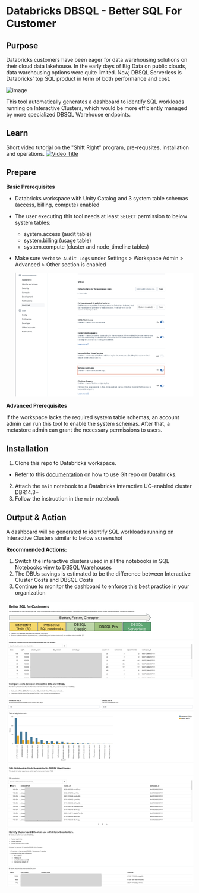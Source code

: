 # Databricks DBSQL - Better SQL For Customer

## Purpose
Databricks customers have been eager for data warehousing solutions on their cloud data lakehouse. In the early days of Big Data on public clouds, data warehousing options were quite limited. Now, DBSQL Serverless is Databricks’ top SQL product in term of both performance and cost.

<img width="661" alt="image" src="https://github.com/user-attachments/assets/6978e97a-d76e-4949-bcbf-ff7c45b04276">

This tool automatically generates a dashboard to identify SQL workloads running on Interactive Clusters, which would be more efficiently managed by more specialized DBSQL Warehouse endpoints.

## Learn
Short video tutorial on the "Shift Right" program, pre-requsites, installation and operations.
[![Video Title](https://img.youtube.com/vi/KfrKfXLXwNw/0.jpg)](https://www.youtube.com/watch?v=KfrKfXLXwNw)

## Prepare

**Basic Prerequisites**

* Databricks workspace with Unity Catalog and 3 system table schemas (access, billing, compute) enabled

* The user executing this tool needs at least `SELECT` permission to below system tables:
    * system.access (audit table)
    * system.billing (usage table)
    * system.compute (cluster and node_timeline tables)
 
* Make sure `Verbose Audit Logs`  under Settings > Workspace Admin > Advanced > Other section is enabled

  <img width="661" alt="image" src="https://github.com/anhhchu/dbsql-tools/blob/main/audit_logs.png?raw=true">

**Advanced Prerequisites**

If the workspace lacks the required system table schemas, an account admin can run this tool to enable the system schemas. After that, a metastore admin can grant the necessary permissions to users.

## Installation

1. Clone this repo to Databricks workspace. 
  * Refer to this [documentation](https://docs.databricks.com/en/repos/git-operations-with-repos.html#run-git-operations-on-databricks-git-folders-repos) on how to use Git repo on Databricks. 
2. Attach the `main` notebook to a Databricks interactive UC-enabled cluster DBR14.3+
3. Follow the instruction in the `main` notebook

## Output & Action

A dashboard will be generated to identify SQL workloads running on Interactive Clusters similar to below screenshot

**Recommended Actions:**
1. Switch the interactive clusters used in all the notebooks in SQL Notebooks view to DBSQL Warehouses
2. The DBUs savings is estimated to be the difference between Interactive Cluster Costs and DBSQL Costs
3. Continue to monitor the dashboard to enforce this best practice in your organization

<img width="661" alt="image" src="https://github.com/anhhchu/dbsql-tools/blob/main/sample_dashboard.png?raw=true">

